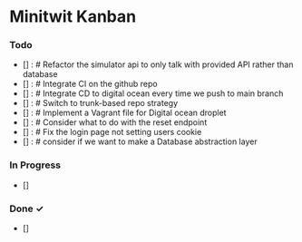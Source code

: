 # Minitwit Kanban

### Todo

- [] : # Refactor the simulator api to only talk with provided API rather than database
- [] : # Integrate CI on the github repo
- [] : # Integrate CD to digital ocean every time we push to main branch
- [] : # Switch to trunk-based repo strategy
- [] : # Implement a Vagrant file for Digital ocean droplet
- [] : # Consider what to do with the reset endpoint
- [] : # Fix the login page not setting users cookie
- [] : # consider if we want to make a Database abstraction layer

### In Progress

- []

### Done ✓

- []
